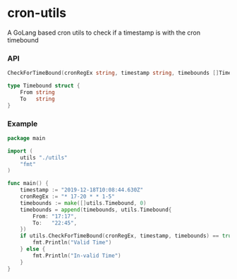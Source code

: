 # cron-utils

A GoLang based cron utils to check if a timestamp is with the cron timebound


### API 

```go
CheckForTimeBound(cronRegEx string, timestamp string, timebounds []Timebound) : bool

type Timebound struct {
    From string
    To   string
}
```


### Example

```go
package main

import (
	utils "./utils"
	"fmt"
)

func main() {
	timestamp := "2019-12-18T10:08:44.630Z"
	cronRegEx := "* 17-20 * * 1-5"
	timebounds := make([]utils.Timebound, 0)
	timebounds = append(timebounds, utils.Timebound{
		From: "17:17",
		To:   "22:45",
	})
	if utils.CheckForTimeBound(cronRegEx, timestamp, timebounds) == true {
		fmt.Println("Valid Time")
	} else {
		fmt.Println("In-valid Time")
	}
}
```